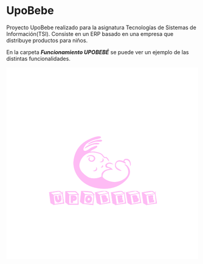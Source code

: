 # UpoBebe
Proyecto UpoBebe realizado para la asignatura Tecnologías de Sistemas de Información(TSI). Consiste en un ERP basado en una empresa que distribuye productos para niños.

En la carpeta **_Funcionamiento UPOBEBÉ_** se puede ver un ejemplo de las distintas funcionalidades.
 
![alt text](https://github.com/Agovpol/UpoBebe/blob/main/LogoUPOBEBE_rosa.png?raw=true)
